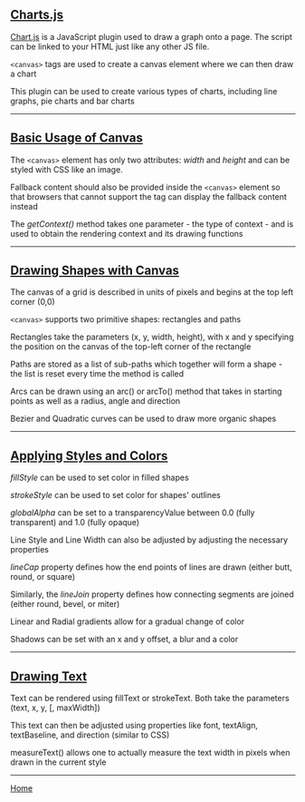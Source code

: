 ## [Charts.js](https://www.webdesignerdepot.com/2013/11/easily-create-stunning-animated-charts-with-chart-js/)

[Chart.js](https://www.chartjs.org/docs/latest/) is a JavaScript plugin used to draw a graph onto a page.  The script can be linked to your HTML just like any other JS file.

`<canvas>` tags are used to create a canvas element where we can then draw a chart

This plugin can be used to create various types of charts, including line graphs, pie charts and bar charts

---
## [Basic Usage of Canvas](https://developer.mozilla.org/en-US/docs/Web/API/Canvas_API/Tutorial/Basic_usage)

The `<canvas>` element has only two attributes: *width* and *height* and can be styled with CSS like an image.

Fallback content should also be provided inside the `<canvas>` element so that browsers that cannot support the tag can display the fallback content instead

The *getContext()* method takes one parameter - the type of context - and is used to obtain the rendering context and its drawing functions



---
## [Drawing Shapes with Canvas](https://developer.mozilla.org/en-US/docs/Web/API/Canvas_API/Tutorial/Drawing_shapes)

The canvas of a grid is described in units of pixels and begins at the top left corner (0,0)

`<canvas>` supports two primitive shapes: rectangles and paths

Rectangles take the parameters (x, y, width, height), with x and y specifying the position on the canvas of the top-left corner of the rectangle

Paths are stored as a list of sub-paths which together will form a shape - the list is reset every time the method is called

Arcs can be drawn using an arc() or arcTo() method that takes in starting points as well as a radius, angle and direction

Bezier and Quadratic curves can be used to draw more organic shapes

---
## [Applying Styles and Colors](https://developer.mozilla.org/en-US/docs/Web/API/Canvas_API/Tutorial/Applying_styles_and_colors)

*fillStyle* can be used to set color in filled shapes 

*strokeStyle* can be used to set color for shapes' outlines

*globalAlpha* can be set to a transparencyValue between 0.0 (fully transparent) and 1.0 (fully opaque)

Line Style and Line Width can also be adjusted by adjusting the necessary properties

*lineCap* property defines how the end points of lines are drawn (either butt, round, or square)

Similarly, the *lineJoin* property defines how connecting segments are joined (either round, bevel, or miter)

Linear and Radial gradients allow for a gradual change of color

Shadows can be set with an x and y offset, a blur and a color

---
## [Drawing Text](https://developer.mozilla.org/en-US/docs/Web/API/Canvas_API/Tutorial/Drawing_text)

Text can be rendered using fillText or strokeText.  Both take the parameters (text, x, y, [, maxWidth])

This text can then be adjusted using properties like font, textAlign, textBaseline, and direction (similar to CSS)

measureText() allows one to actually measure the text width in pixels when drawn in the current style

---
[Home](https://jchinzi.github.io/reading-notes/)